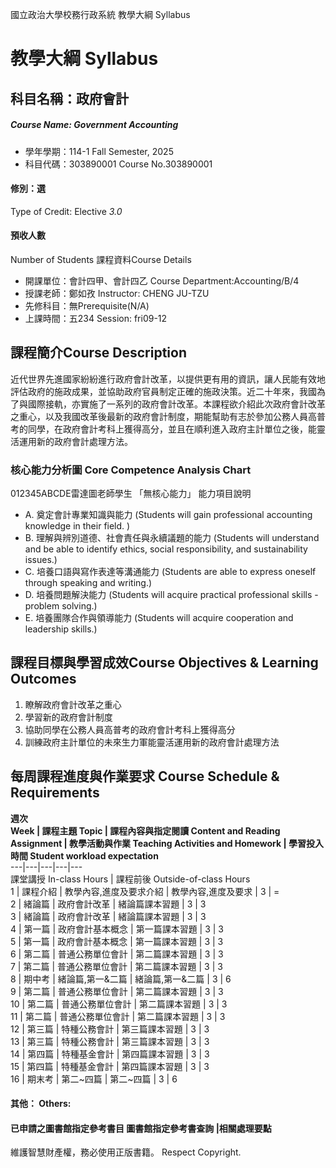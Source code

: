 國立政治大學校務行政系統 教學大綱 Syllabus
# 教學大綱 Syllabus
##  科目名稱：政府會計 
#####  Course Name: Government Accounting
  * 學年學期：114-1 Fall Semester, 2025 
  * 科目代碼：303890001 Course No.303890001
#### 修別：選
Type of Credit: Elective 
_3.0_
#### 預收人數
Number of Students
課程資料Course Details
  * 開課單位：會計四甲、會計四乙 Course Department:Accounting/B/4 
  * 授課老師：鄭如孜 Instructor: CHENG JU-TZU 
  * 先修科目：無Prerequisite(N/A)
  * 上課時間：五234 Session: fri09-12 
##  課程簡介Course Description
近代世界先進國家紛紛進行政府會計改革，以提供更有用的資訊，讓人民能有效地評估政府的施政成果，並協助政府官員制定正確的施政決策。近二十年來，我國為了與國際接軌，亦實施了一系列的政府會計改革。本課程欲介紹此次政府會計改革之重心，以及我國改革後最新的政府會計制度，期能幫助有志於參加公務人員高普考的同學，在政府會計考科上獲得高分，並且在順利進入政府主計單位之後，能靈活運用新的政府會計處理方法。
###  核心能力分析圖 Core Competence Analysis Chart
012345ABCDE雷達圖老師學生
「無核心能力」 
能力項目說明
  * A. 奠定會計專業知識與能力 (Students will gain professional accounting knowledge in their field. )
  * B. 理解與辨別道德、社會責任與永續議題的能力 (Students will understand and be able to identify ethics, social responsibility, and sustainability issues.)
  * C. 培養口語與寫作表達等溝通能力 (Students are able to express oneself through speaking and writing.)
  * D. 培養問題解決能力 (Students will acquire practical professional skills - problem solving.)
  * E. 培養團隊合作與領導能力 (Students will acquire cooperation and leadership skills.)
##  課程目標與學習成效Course Objectives & Learning Outcomes 
  1. 瞭解政府會計改革之重心
  2. 學習新的政府會計制度
  3. 協助同學在公務人員高普考的政府會計考科上獲得高分
  4. 訓練政府主計單位的未來生力軍能靈活運用新的政府會計處理方法
##  每周課程進度與作業要求 Course Schedule & Requirements
**週次  
Week |  課程主題 Topic |  課程內容與指定閱讀 Content and Reading Assignment |  教學活動與作業 Teaching Activities and Homework |  學習投入時間 Student workload expectation**  
---|---|---|---|---  
課堂講授 In-class Hours |  課程前後 Outside-of-class Hours  
1 |  課程介紹 |  教學內容,進度及要求介紹 |  教學內容,進度及要求 |  3 |  =  
2 |  緒論篇 |  政府會計改革 |  緒論篇課本習題 |  3 |  3  
3 |  緒論篇 |  政府會計改革 |  緒論篇課本習題 |  3 |  3  
4 |  第一篇 |  政府會計基本概念 |  第一篇課本習題 |  3 |  3  
5 |  第一篇 |  政府會計基本概念 |  第一篇課本習題 |  3 |  3  
6 |  第二篇 |  普通公務單位會計 |  第二篇課本習題 |  3 |  3  
7 |  第二篇 |  普通公務單位會計 |  第二篇課本習題 |  3 |  3  
8 |  期中考 |  緒論篇,第一&二篇 |  緒論篇,第一&二篇 |  3 |  6  
9 |  第二篇 |  普通公務單位會計 |  第二篇課本習題 |  3 |  3  
10 |  第二篇 |  普通公務單位會計 |  第二篇課本習題 |  3 |  3  
11 |  第二篇 |  普通公務單位會計 |  第二篇課本習題 |  3 |  3  
12 |  第三篇 |  特種公務會計 |  第三篇課本習題 |  3 |  3  
13 |  第三篇 |  特種公務會計 |  第三篇課本習題 |  3 |  3  
14 |  第四篇 |  特種基金會計 |  第四篇課本習題 |  3 |  3  
15 |  第四篇 |  特種基金會計 |  第四篇課本習題 |  3 |  3  
16 |  期末考 |  第二~四篇 |  第二~四篇 |  3 |  6  
####  其他： Others:
####  已申請之圖書館指定參考書目  圖書館指定參考書查詢 |相關處理要點
維護智慧財產權，務必使用正版書籍。 Respect Copyright.